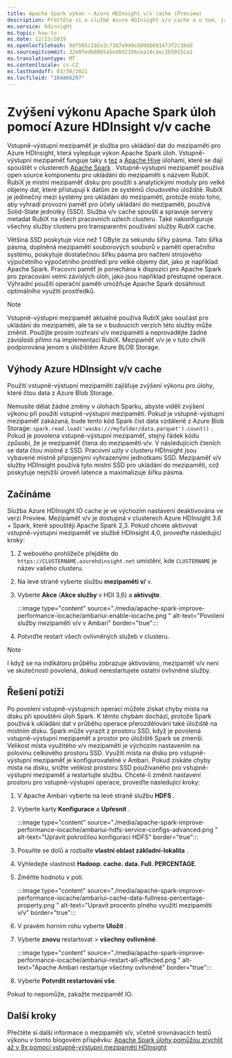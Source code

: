 ```yaml
---
title: Apache Spark výkon – Azure HDInsight v/v cache (Preview)
description: Přečtěte si o službě Azure HDInsight v/v cache a o tom, jak je používat ke zvýšení výkonu Apache Spark.
ms.service: hdinsight
ms.topic: how-to
ms.date: 12/23/2019
ms.openlocfilehash: 9df585c102e2c7307e949e38b6b69147372c38dd
ms.sourcegitcommit: 32e0fedb80b5a5ed0d2336cea18c3ec3b5015ca1
ms.translationtype: MT
ms.contentlocale: cs-CZ
ms.lasthandoff: 03/30/2021
ms.locfileid: "104866297"
---
```

# <a name="improve-performance-of-apache-spark-workloads-using-azure-hdinsight-io-cache"></a>Zvýšení výkonu Apache Spark úloh pomocí Azure HDInsight v/v cache

Vstupně-výstupní mezipaměť je služba pro ukládání dat do mezipaměti pro Azure HDInsight, která vylepšuje výkon Apache Spark úloh. Vstupně-výstupní mezipaměť funguje taky s [tez](https://tez.apache.org/) a [Apache Hive](https://hive.apache.org/) úlohami, které se dají spouštět v clusterech [Apache Spark](https://spark.apache.org/) . Vstupně-výstupní mezipaměť používá open source komponentu pro ukládání do mezipaměti s názvem RubiX. RubiX je místní mezipaměť disku pro použití s analytickými moduly pro velké objemy dat, které přistupují k datům ze systémů cloudového úložiště. RubiX je jedinečný mezi systémy pro ukládání do mezipaměti, protože místo toho, aby vyhradí provozní paměť pro účely ukládání do mezipaměti, používá Solid-State jednotky (SSD). Služba v/v cache spouští a spravuje servery metadat RubiX na všech pracovních uzlech clusteru. Také nakonfiguruje všechny služby clusteru pro transparentní používání služby RubiX cache.

Většina SSD poskytuje více než 1 GByte za sekundu šířky pásma. Tato šířka pásma, doplněná mezipamětí souborových souborů v paměti operačního systému, poskytuje dostatečnou šířku pásma pro načtení strojového výpočetního výpočetního prostředí pro velké objemy dat, jako je například Apache Spark. Pracovní paměť je ponechána k dispozici pro Apache Spark pro zpracování velmi závislých úloh, jako jsou například přestupné operace. Výhradní použití operační paměti umožňuje Apache Spark dosáhnout optimálního využití prostředků.  

> [!Note]  
> Vstupně-výstupní mezipaměť aktuálně používá RubiX jako součást pro ukládání do mezipaměti, ale ta se v budoucích verzích této služby může změnit. Použijte prosím rozhraní v/v mezipaměti a neprovádějte žádné závislosti přímo na implementaci RubiX.
>Mezipaměť v/v je v tuto chvíli podporována jenom s úložištěm Azure BLOB Storage.

## <a name="benefits-of-azure-hdinsight-io-cache"></a>Výhody Azure HDInsight v/v cache

Použití vstupně-výstupní mezipaměti zajišťuje zvýšení výkonu pro úlohy, které čtou data z Azure Blob Storage.

Nemusíte dělat žádné změny v úlohách Sparku, abyste viděli zvýšení výkonu při použití vstupně-výstupní mezipaměti. Pokud je vstupně-výstupní mezipaměť zakázaná, bude tento kód Spark číst data vzdáleně z Azure Blob Storage: `spark.read.load('wasbs:///myfolder/data.parquet').count()` . Pokud je povolena vstupně-výstupní mezipaměť, stejný řádek kódu způsobí, že je mezipaměť čtena do mezipaměti v/v. V následujících čteních se data čtou místně z SSD. Pracovní uzly v clusteru HDInsight jsou vybavené místně připojenými vyhrazenými jednotkami SSD. Mezipaměť v/v služby HDInsight používá tyto místní SSD pro ukládání do mezipaměti, což poskytuje nejnižší úroveň latence a maximalizuje šířku pásma.

## <a name="getting-started"></a>Začínáme

Služba Azure HDInsight IO cache je ve výchozím nastavení deaktivována ve verzi Preview. Mezipaměť v/v je dostupná v clusterech Azure HDInsight 3.6 + Spark, které spouštějí Apache Spark 2,3.  Pokud chcete aktivovat vstupně-výstupní mezipaměť ve službě HDInsight 4,0, proveďte následující kroky:

1. Z webového prohlížeče přejděte do `https://CLUSTERNAME.azurehdinsight.net` umístění, kde `CLUSTERNAME` je název vašeho clusteru.

1. Na levé straně vyberte službu **mezipaměti v/** v.

1. Vyberte **Akce** (**Akce služby** v HDI 3,6) a **aktivujte**.

    :::image type="content" source="./media/apache-spark-improve-performance-iocache/ambariui-enable-iocache.png " alt-text="Povolení služby mezipaměti v/v v Ambari" border="true":::

1. Potvrďte restart všech ovlivněných služeb v clusteru.

> [!NOTE]  
> I když se na indikátoru průběhu zobrazuje aktivováno, mezipaměť v/v není ve skutečnosti povolená, dokud nerestartujete ostatní ovlivněné služby.

## <a name="troubleshooting"></a>Řešení potíží
  
Po povolení vstupně-výstupních operací můžete získat chyby místa na disku při spouštění úloh Spark. K těmto chybám dochází, protože Spark používá k ukládání dat v průběhu operace přerozdělování také úložiště na místním disku. Spark může vyrazit z prostoru SSD, když je povolená vstupně-výstupní mezipaměť a prostor pro úložiště Spark se zmenší. Velikost místa využitého v/v mezipaměti je výchozím nastavením na polovinu celkového prostoru SSD. Využití místa na disku pro vstupně-výstupní mezipaměť je konfigurovatelné v Ambari. Pokud získáte chyby místa na disku, snižte velikost prostoru SSD používaného pro vstupně-výstupní mezipaměť a restartujte službu. Chcete-li změnit nastavení prostoru pro vstupně-výstupní operace, proveďte následující kroky:

1. V Apache Ambari vyberte na levé straně službu **HDFS** .

1. Vyberte karty **Konfigurace** a **Upřesnit** .

    :::image type="content" source="./media/apache-spark-improve-performance-iocache/ambariui-hdfs-service-configs-advanced.png " alt-text="Upravit pokročilou konfiguraci HDFS" border="true":::

1. Posuňte se dolů a rozbalte **vlastní oblast základní-lokalita** .

1. Vyhledejte vlastnost **Hadoop. cache. data. Full. PERCENTAGE**.

1. Změňte hodnotu v poli.

    :::image type="content" source="./media/apache-spark-improve-performance-iocache/ambariui-cache-data-fullness-percentage-property.png " alt-text="Upravit procento plného využití mezipaměti v/v" border="true":::

1. V pravém horním rohu vyberte **Uložit** .

1. Vyberte **znovu** restartovat  >  **všechny ovlivněné**.

    :::image type="content" source="./media/apache-spark-improve-performance-iocache/ambariui-restart-all-affected.png " alt-text="Apache Ambari restartuje všechny ovlivněné" border="true":::

1. Vyberte **Potvrdit restartování vše**.

Pokud to nepomůže, zakažte mezipaměť IO.

## <a name="next-steps"></a>Další kroky

Přečtěte si další informace o mezipaměti v/v, včetně srovnávacích testů výkonu v tomto blogovém příspěvku: [Apache Spark úlohy pomůžou zrychlit až v 9x pomocí vstupně-výstupní mezipaměti HDInsight](https://azure.microsoft.com/blog/apache-spark-speedup-with-hdinsight-io-cache/)
